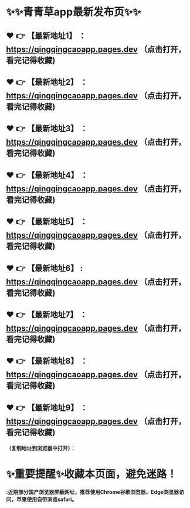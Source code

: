 # :sparkles::sparkles:青青草app最新发布页:sparkles::sparkles:

 :heart: :point_right: 【最新地址1】 ：https://qingqingcaoapp.pages.dev   （点击打开，看完记得收藏)
 ------
 :heart: :point_right: 【最新地址2】 ：https://qingqingcaoapp.pages.dev   （点击打开，看完记得收藏)
 ------
 :heart: :point_right: 【最新地址3】 ：https://qingqingcaoapp.pages.dev   （点击打开，看完记得收藏)
 ------
 :heart: :point_right: 【最新地址4】 ：https://qingqingcaoapp.pages.dev   （点击打开，看完记得收藏)
 ------
 :heart: :point_right: 【最新地址5】 ：https://qingqingcaoapp.pages.dev   （点击打开，看完记得收藏)
 ------
 :heart: :point_right: 【最新地址6】 : https://qingqingcaoapp.pages.dev   （点击打开，看完记得收藏)
 ------
 :heart: :point_right: 【最新地址7】 ：https://qingqingcaoapp.pages.dev   （点击打开，看完记得收藏)
 ------
 :heart: :point_right: 【最新地址8】 ：https://qingqingcaoapp.pages.dev   （点击打开，看完记得收藏)
 ------
 :heart: :point_right: 【最新地址9】 ：https://qingqingcaoapp.pages.dev   （点击打开，看完记得收藏)
  ------

  
#### （复制地址到浏览器中打开）：
# :sparkles:重要提醒:sparkles:收藏本页面，避免迷路！
#### :近期部分国产浏览器屏蔽网址，推荐使用Chrome谷歌浏览器、Edge浏览器访问，苹果使用自带浏览safari。
